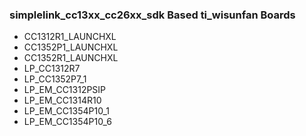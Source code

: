 ### simplelink_cc13xx_cc26xx_sdk  Based ti_wisunfan Boards
* CC1312R1_LAUNCHXL
* CC1352P1_LAUNCHXL
* CC1352R1_LAUNCHXL
* LP_CC1312R7
* LP_CC1352P7_1
* LP_EM_CC1312PSIP
* LP_EM_CC1314R10
* LP_EM_CC1354P10_1
* LP_EM_CC1354P10_6
